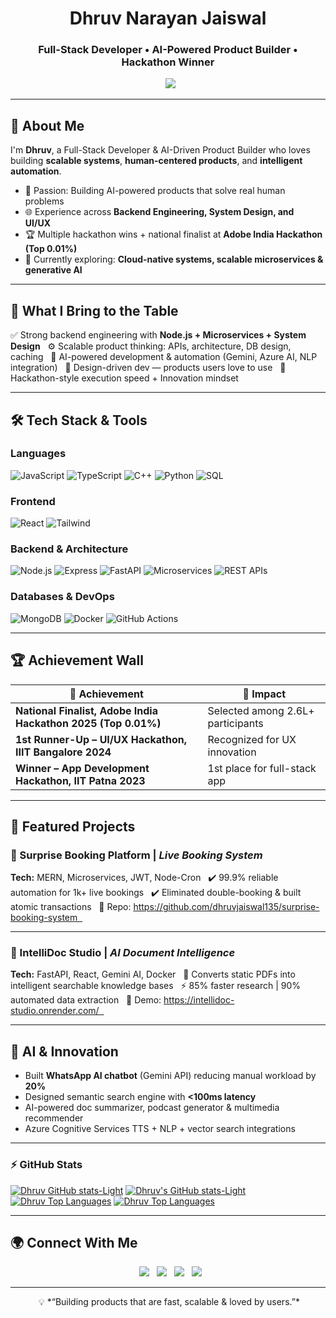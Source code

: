 
<!-- Profile README | Dhruv Narayan Jaiswal -->

<!-- HERO SECTION -->
<h1 align="center"> Dhruv Narayan Jaiswal </h1>
<h3 align="center">Full-Stack Developer • AI-Powered Product Builder • Hackathon Winner</h3>

<p align="center">
  <img src="https://readme-typing-svg.herokuapp.com?font=Fira+Code&size=22&pause=1100&color=F7931A&center=true&vCenter=true&width=700&lines=Software+Engineer+%7C+Full-Stack+Developer;AI-Powered+Product+Builder+%7C+System+Design+Enthusiast;Turning+Ideas+Into+Scalable+Products;Making+Tech+Simple%2C+Smart+%26+Human-Centered" />
</p>

---

## 🚀 About Me

I'm **Dhruv**, a Full-Stack Developer & AI-Driven Product Builder who loves building **scalable systems**, **human-centered products**, and **intelligent automation**.

- 🧠 Passion: Building AI-powered products that solve real human problems  
- 🌐 Experience across **Backend Engineering, System Design, and UI/UX**  
- 🏆 Multiple hackathon wins + national finalist at **Adobe India Hackathon (Top 0.01%)**  
- 🌱 Currently exploring: **Cloud-native systems, scalable microservices & generative AI**  

---

## 🧩 What I Bring to the Table

✅ Strong backend engineering with **Node.js + Microservices + System Design**  
⚙️ Scalable product thinking: APIs, architecture, DB design, caching  
🤖 AI-powered development & automation (Gemini, Azure AI, NLP integration)  
🎨 Design-driven dev — products users love to use  
🚀 Hackathon-style execution speed + Innovation mindset  

---

## 🛠 Tech Stack & Tools

### **Languages**
![JavaScript](https://img.shields.io/badge/-JavaScript-F7DF1E?style=for-the-badge&logo=javascript&logoColor=000)
![TypeScript](https://img.shields.io/badge/-TypeScript-007ACC?style=for-the-badge&logo=typescript&logoColor=fff)
![C++](https://img.shields.io/badge/-C++-00599C?style=for-the-badge&logo=cplusplus&logoColor=fff)
![Python](https://img.shields.io/badge/-Python-3776AB?style=for-the-badge&logo=python&logoColor=fff)
![SQL](https://img.shields.io/badge/-SQL-003B57?style=for-the-badge&logo=database&logoColor=fff)

### **Frontend**
![React](https://img.shields.io/badge/-React-61DAFB?style=for-the-badge&logo=react&logoColor=000)
![Tailwind](https://img.shields.io/badge/-TailwindCSS-38B2AC?style=for-the-badge&logo=tailwindcss&logoColor=fff)

### **Backend & Architecture**
![Node.js](https://img.shields.io/badge/-Node.js-339933?style=for-the-badge&logo=nodedotjs&logoColor=fff)
![Express](https://img.shields.io/badge/-Express-000?style=for-the-badge&logo=express&logoColor=fff)
![FastAPI](https://img.shields.io/badge/-FastAPI-05998B?style=for-the-badge&logo=fastapi&logoColor=fff)
![Microservices](https://img.shields.io/badge/-Microservices-FF6B6B?style=for-the-badge)
![REST APIs](https://img.shields.io/badge/-REST%20APIs-005571?style=for-the-badge)

### **Databases & DevOps**
![MongoDB](https://img.shields.io/badge/-MongoDB-47A248?style=for-the-badge&logo=mongodb&logoColor=fff)
![Docker](https://img.shields.io/badge/-Docker-2496ED?style=for-the-badge&logo=docker&logoColor=fff)
![GitHub Actions](https://img.shields.io/badge/-GitHub%20Actions-2088FF?style=for-the-badge&logo=githubactions&logoColor=fff)

---

## 🏆 Achievement Wall

| 🏅 Achievement | 🧠 Impact |
|----------------|------------|
| **National Finalist, Adobe India Hackathon 2025 (Top 0.01%)** | Selected among 2.6L+ participants |
| **1st Runner-Up – UI/UX Hackathon, IIIT Bangalore 2024** | Recognized for UX innovation |
| **Winner – App Development Hackathon, IIT Patna 2023** | 1st place for full-stack app |

---

## 🚀 Featured Projects

### 🔹 Surprise Booking Platform | *Live Booking System*
**Tech:** MERN, Microservices, JWT, Node-Cron  
✔️ 99.9% reliable automation for 1k+ live bookings  
✔️ Eliminated double-booking & built atomic transactions  
🔗 Repo: https://github.com/dhruvjaiswal135/surprise-booking-system  

---

### 🔹 IntelliDoc Studio | *AI Document Intelligence*
**Tech:** FastAPI, React, Gemini AI, Docker  
📌 Converts static PDFs into intelligent searchable knowledge bases  
⚡ 85% faster research | 90% automated data extraction  
🔗 Demo: https://intellidoc-studio.onrender.com/  

---

## 🤖 AI & Innovation

- Built **WhatsApp AI chatbot** (Gemini API) reducing manual workload by **20%**  
- Designed semantic search engine with **<100ms latency**  
- AI-powered doc summarizer, podcast generator & multimedia recommender  
- Azure Cognitive Services TTS + NLP + vector search integrations  

---
<!--
## 🌱 Currently Building

- 🚀 Scalable AI products using **microservices + cloud + vector search**  
- 🤝 Open to collaborations in **AI, system design, full-stack & devtools**  

--->
### ⚡ GitHub Stats  
[![Dhruv GitHub stats-Light](https://github-readme-stats.vercel.app/api?username=dhruvjaiswal135&hide=stars&hide_border=true&rank_icon=github&show_icons=true&hide_title=true&theme=midnight-purple#gh-dark-mode-only)](https://github.com/dhruvjaiswal135/github-readme-stats#gh-dark-mode-only)
[![Dhruv's GitHub stats-Light](https://github-readme-stats.vercel.app/api?username=dhruvjaiswal135&hide=stars&hide_border=true&hide_title=true&rank_icon=github&show_icons=true&theme=buefy#gh-light-mode-only)](https://github.com/dhruvjaiswal135/github-readme-stats#gh-light-mode-only)
[![Dhruv Top Languages](https://github-readme-stats.vercel.app/api/top-langs/?username=dhruvjaiswal135&layout=compact&hide_title=true&hide_border=true&theme=midnight-purple#gh-dark-mode-only)](https://github.com/dhruvjaiswal135/github-readme-stats#gh-dark-mode-only)
[![Dhruv Top Languages](https://github-readme-stats.vercel.app/api/top-langs/?username=dhruvjaiswal135&layout=compact&hide_border=true&hide_title=true&theme=buefy#gh-light-mode-only)](https://github.com/dhruvjaiswal135/github-readme-stats#gh-light-mode-only)

---

## 🌍 Connect With Me

<p align="center">
  <a href="https://dhruvjaiswal.netlify.app/"><img src="https://img.shields.io/badge/Portfolio-FF5722?style=for-the-badge&logo=googlechrome&logoColor=fff" /></a>
  <a href="https://www.linkedin.com/in/dhruvjaiswal135/"><img src="https://img.shields.io/badge/LinkedIn-0A66C2?style=for-the-badge&logo=linkedin&logoColor=fff" /></a>
  <a href="mailto:connect.dhruvjaiswal@gmail.com"><img src="https://img.shields.io/badge/Email-D14836?style=for-the-badge&logo=gmail&logoColor=fff" /></a>
  <a href="https://github.com/dhruvjaiswal135"><img src="https://img.shields.io/badge/GitHub-111?style=for-the-badge&logo=github&logoColor=fff" /></a>
</p>

---

<div align="center">
  
💡 *“Building products that are fast, scalable & loved by users.”*  

</div>
